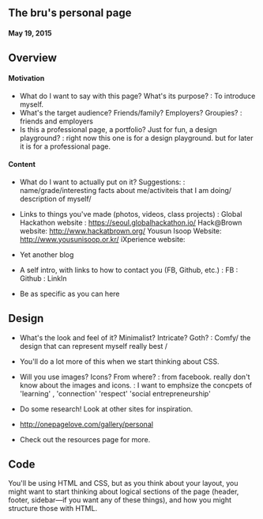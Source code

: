 ## The bru's personal page
#### May 19, 2015

## Overview

#### Motivation

- What do I want to say with this page? What's its purpose?
	:  To introduce myself. 
- What's the target audience? Friends/family? Employers? Groupies?
	: friends and employers 
- Is this a professional page, a portfolio? Just for fun, a design playground?
	: right now this one is for a design playground. but for later it is for a professional page. 

#### Content

- What do I want to actually put on it? Suggestions:
	: name/grade/interesting facts about me/activiteis that I am doing/ description of myself/
- Links to things you've made (photos, videos, class projects)
	: Global Hackathon website : https://seoul.globalhackathon.io/
	  Hack@Brown website: http://www.hackatbrown.org/
	  Yousun Isoop Website: http://www.yousunisoop.or.kr/
	  iXperience website: 

- Yet another blog
- A self intro, with links to how to contact you (FB, Github, etc.)
 	: FB 
 	: Github 
 	: Linkln

- Be as specific as you can here

## Design

- What's the look and feel of it? Minimalist? Intricate? Goth?
	: Comfy/ the design that can represent myself really best / 
- You'll do a lot more of this when we start thinking about CSS.
- Will you use images? Icons? From where?
	: from facebook. really don't know about the images and icons. 
	: I want to emphsize the concpets of 'learning' , 'connection' 'respect' 'social entrepreneurship'

- Do some research! Look at other sites for inspiration.
- http://onepagelove.com/gallery/personal
- Check out the resources page for more.

## Code

You'll be using HTML and CSS, but as you think about your layout,
you might want to start thinking about logical sections of the page
(header, footer, sidebar—if you want any of these things),
and how you might structure those with HTML.